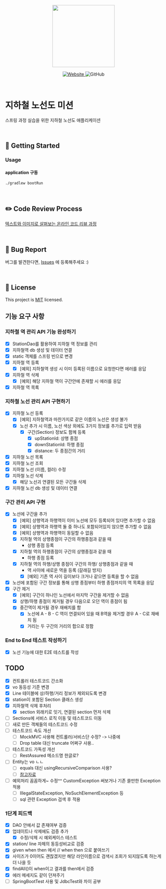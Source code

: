 <p align="center">
    <img width="200px;" src="https://raw.githubusercontent.com/woowacourse/atdd-subway-admin-frontend/master/images/main_logo.png"/>
</p>
<p align="center">
  <a href="https://techcourse.woowahan.com/c/Dr6fhku7" alt="woowacourse subway">
    <img alt="Website" src="https://img.shields.io/website?url=https%3A%2F%2Fedu.nextstep.camp%2Fc%2FR89PYi5H">
  </a>
  <img alt="GitHub" src="https://img.shields.io/github/license/woowacourse/atdd-subway-map">
</p>

<br>

# 지하철 노선도 미션

스프링 과정 실습을 위한 지하철 노선도 애플리케이션

<br>

## 🚀 Getting Started

### Usage

#### application 구동

```
./gradlew bootRun
```

<br>

## ✏️ Code Review Process

[텍스트와 이미지로 살펴보는 온라인 코드 리뷰 과정](https://github.com/next-step/nextstep-docs/tree/master/codereview)

<br>

## 🐞 Bug Report

버그를 발견한다면, [Issues](https://github.com/woowacourse/atdd-subway-map/issues) 에 등록해주세요 :)

<br>

## 📝 License

This project is [MIT](https://github.com/woowacourse/atdd-subway-map/blob/master/LICENSE) licensed.

## 기능 요구 사항

### 지하철 역 관리 API 기능 완성하기

- [x] StationDao를 활용하여 지하철 역 정보를 관리
- [x] 지하철역 db 생성 및 데이터 연결
- [x] static 객체를 스프링 빈으로 변경
- [x] 지하철 역 등록
    - [x] [예외] 지하철역 생성 시 이미 등록된 이름으로 요청한다면 에러를 응답
- [x] 지하철 역 삭제
    - [x] [예외] 해당 지하철 역이 구간안에 존재할 시 에러를 응답
- [x] 지하철 역 목록

### 지하철 노선 관리 API 구현하기

- [x] 지하철 노선 등록
    - [x] [예외] 지하철역과 마찬가지로 같은 이름의 노선은 생성 불가
    - [x] 노선 추가 시 이름, 노선 색상 외에도 3가지 정보를 추가로 입력 받음
        - [x] 구간(Section) 정보도 함께 등록
            - [x] upStationId: 상행 종점
            - [x] downStationId: 하행 종점
            - [x] distance: 두 종점간의 거리
- [x] 지하철 노선 목록
- [x] 지하철 노선 조회
- [x] 지하철 노선 (이름, 컬러) 수정
- [x] 지하철 노선 삭제
    - [x] 해당 노선괴 연결된 모든 구간들 삭제
- [x] 지하철 노선 db 생성 및 데이터 연결

### 구간 관리 API 구현

- [x] 노선에 구간을 추가
    - [x] [예외] 상행역과 하행역이 이미 노선에 모두 등록되어 있다면 추가할 수 없음
    - [x] [예외] 상행역과 하행역 둘 중 하나도 포함되어있지 않으면 추가할 수 없음
    - [x] [예외] 상행역과 하행역이 동일할 수 없음
    - [x] 지하철 역의 상행종점이 구간의 하행종점과 같을 때
        - 상행 종점 등록
    - [x] 지하철 역의 하행종점이 구간의 상행종점과 같을 때
        - 하행 종점 등록
    - [x] 지하철 역의 하행/상행 종점이 구간의 하행/ 상행종점과 같을 때
        - 역 사이에 새로운 역을 등록 (갈래길 방지)
        - [x] [예외] 기존 역 사이 길이보다 크거나 같으면 등록을 할 수 없음
- [x] 노선에 포함된 구간 정보를 통해 상행 종점부터 하행 종점까지의 역 목록을 응답
- [x] 구간 제거
    - [x] [예외] 구간이 하나인 노선에서 마지막 구간을 제거할 수 없음
    - [x] 상행/하행 종점이 제거될 경우 다음으로 오던 역이 종점이 됨
    - [x] 중간역이 제거될 경우 재배치를 함
        - [x] 노선에 A - B - C 역이 연결되어 있을 때 B역을 제거할 경우 A - C로 재배치 됨
        - [x] 거리는 두 구간의 거리의 합으로 정함

### End to End 테스트 작성하기

- [x] 노선 기능에 대한 E2E 테스트를 작성

## TODO

- [x] 컨트롤러 테스트코드 간소화
- [x] vo 동등성 기준 변경
- [x] Line 테이블에 상/하행/거리 정보가 제외되도록 변경
- [x] station이 포함된 Section 클래스 생성
- [x] 지하철역 삭제 후처리
    - [x] section 외래키로 잇기, 연결된 section 먼저 삭제
- [ ] Sections에 서비스 로직 이동 및 테스트코드 이동
- [ ] 새로 만든 객체들의 테스트코드 수정
- [ ] 테스트코드 속도 개선
    - [ ] MockMVC 사용해 컨트롤러/서비스단 수정? -> 나중에
    - [ ] Drop table 대신 truncate 어쩌구 사용..
- [ ] 테스트코드 가독성 개선
    - [ ] RestAssured 메소드명 한글로?
- [ ] Entity는 vo ㄴㄴ
    - [ ] equals 대신 usingRecursiveComparison 사용?
    - [ ] [참고자료](https://prolog.techcourse.co.kr/studylogs/2352)
- [ ] 예외처리 꼼꼼하게~ 수정^^ CustomException 써보거나 기존 쓸만한 Exception 적용
    - [ ] IllegalStateException, NoSuchElementException 등
    - [ ] sql 관련 Exception 검색 후 적용

### 1단계 피드백

- [x] DAO 안에서 값 존재여부 검증
- [x] 업데이트나 삭제에도 검증 추가
    - [x] 수정/삭제 시 예외케이스 테스트
- [x] station/ line 자체의 동등성비교로 검증
- [x] given when then 에서 // when then 으로 붙여쓰기
- [x] 사이즈가 0이어도 괜찮겠지만 해당 라인이름으로 검색시 조회가 되지않도록 하는게 더 나을 듯
- [x] findAll()이 when이고 결과를 then에서 검증
- [x] 에러 메세지도 같이 던져주기
- [ ] SpringBootTest 사용 및 JdbcTest와 차이 공부
